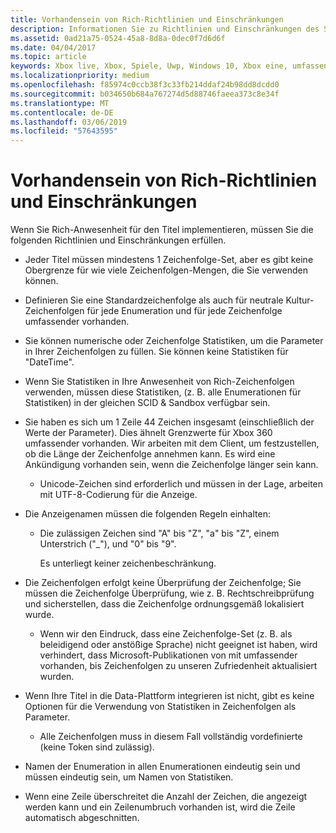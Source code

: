 ```yaml
---
title: Vorhandensein von Rich-Richtlinien und Einschränkungen
description: Informationen Sie zu Richtlinien und Einschränkungen des Systems Xbox Live umfassender vorhanden.
ms.assetid: 0ad21a75-0524-45a8-8d8a-0dec0f7d6d6f
ms.date: 04/04/2017
ms.topic: article
keywords: Xbox live, Xbox, Spiele, Uwp, Windows 10, Xbox eine, umfassender vorhanden, Richtlinien
ms.localizationpriority: medium
ms.openlocfilehash: f85974c0ccb38f3c33fb214ddaf24b98dd8dcdd0
ms.sourcegitcommit: b034650b684a767274d5d88746faeea373c8e34f
ms.translationtype: MT
ms.contentlocale: de-DE
ms.lasthandoff: 03/06/2019
ms.locfileid: "57643595"
---
```

# <a name="rich-presence-policies-and-limitations"></a>Vorhandensein von Rich-Richtlinien und Einschränkungen

Wenn Sie Rich-Anwesenheit für den Titel implementieren, müssen Sie die folgenden Richtlinien und Einschränkungen erfüllen.

-   Jeder Titel müssen mindestens 1 Zeichenfolge-Set, aber es gibt keine Obergrenze für wie viele Zeichenfolgen-Mengen, die Sie verwenden können.
-   Definieren Sie eine Standardzeichenfolge als auch für neutrale Kultur-Zeichenfolgen für jede Enumeration und für jede Zeichenfolge umfassender vorhanden.
-   Sie können numerische oder Zeichenfolge Statistiken, um die Parameter in Ihrer Zeichenfolgen zu füllen. Sie können keine Statistiken für "DateTime".
-   Wenn Sie Statistiken in Ihre Anwesenheit von Rich-Zeichenfolgen verwenden, müssen diese Statistiken, (z. B. alle Enumerationen für Statistiken) in der gleichen SCID & Sandbox verfügbar sein.
-   Sie haben es sich um 1 Zeile 44 Zeichen insgesamt (einschließlich der Werte der Parameter). Dies ähnelt Grenzwerte für Xbox 360 umfassender vorhanden. Wir arbeiten mit dem Client, um festzustellen, ob die Länge der Zeichenfolge annehmen kann. Es wird eine Ankündigung vorhanden sein, wenn die Zeichenfolge länger sein kann.
    -   Unicode-Zeichen sind erforderlich und müssen in der Lage, arbeiten mit UTF-8-Codierung für die Anzeige.
-   Die Anzeigenamen müssen die folgenden Regeln einhalten:
    -   Die zulässigen Zeichen sind "A" bis "Z", "a" bis "Z", einem Unterstrich ("\_"), und "0" bis "9".

        Es unterliegt keiner zeichenbeschränkung.

-   Die Zeichenfolgen erfolgt keine Überprüfung der Zeichenfolge; Sie müssen die Zeichenfolge Überprüfung, wie z. B. Rechtschreibprüfung und sicherstellen, dass die Zeichenfolge ordnungsgemäß lokalisiert wurde.
    -   Wenn wir den Eindruck, dass eine Zeichenfolge-Set (z. B. als beleidigend oder anstößige Sprache) nicht geeignet ist haben, wird verhindert, dass Microsoft-Publikationen von mit umfassender vorhanden, bis Zeichenfolgen zu unseren Zufriedenheit aktualisiert wurden.
-   Wenn Ihre Titel in die Data-Plattform integrieren ist nicht, gibt es keine Optionen für die Verwendung von Statistiken in Zeichenfolgen als Parameter.
    -   Alle Zeichenfolgen muss in diesem Fall vollständig vordefinierte (keine Token sind zulässig).
-   Namen der Enumeration in allen Enumerationen eindeutig sein und müssen eindeutig sein, um Namen von Statistiken.
-   Wenn eine Zeile überschreitet die Anzahl der Zeichen, die angezeigt werden kann und ein Zeilenumbruch vorhanden ist, wird die Zeile automatisch abgeschnitten.
